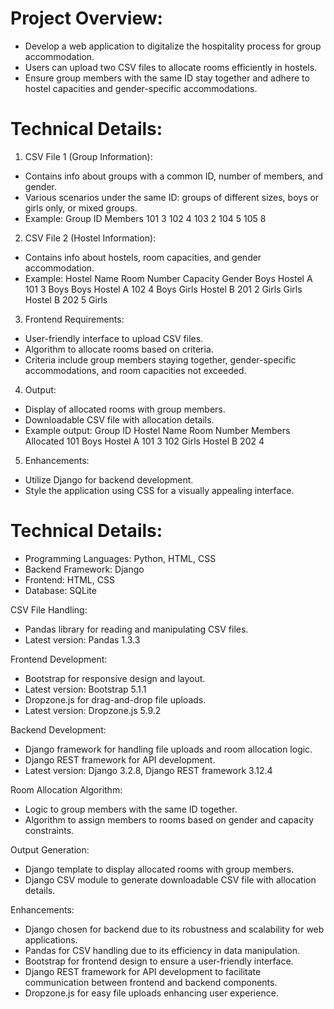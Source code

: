 # Project Overview:
- Develop a web application to digitalize the hospitality process for group accommodation.
- Users can upload two CSV files to allocate rooms efficiently in hostels.
- Ensure group members with the same ID stay together and adhere to hostel capacities and gender-specific accommodations.

# Technical Details:
1. CSV File 1 (Group Information):
- Contains info about groups with a common ID, number of members, and gender.
- Various scenarios under the same ID: groups of different sizes, boys or girls only, or mixed groups.
- Example:
  Group ID   Members
  101           3
  102           4
  103           2
  104           5
  105           8

2. CSV File 2 (Hostel Information):
- Contains info about hostels, room capacities, and gender accommodation.
- Example:
  Hostel Name    Room Number  Capacity  Gender
  Boys Hostel A  101                    3                Boys
  Boys Hostel A  102                    4                Boys
  Girls Hostel B  201                    2                Girls
  Girls Hostel B  202                    5                Girls

3. Frontend Requirements:
- User-friendly interface to upload CSV files.
- Algorithm to allocate rooms based on criteria.
- Criteria include group members staying together, gender-specific accommodations, and room capacities not exceeded.

4. Output:
- Display of allocated rooms with group members.
- Downloadable CSV file with allocation details.
- Example output:
  Group ID  Hostel Name    Room Number   Members Allocated
  101           Boys Hostel A   101                     3
  102           Girls Hostel B   202                     4

5. Enhancements:
- Utilize Django for backend development.
- Style the application using CSS for a visually appealing interface.

# Technical Details:
- Programming Languages: Python, HTML, CSS
- Backend Framework: Django
- Frontend: HTML, CSS
- Database: SQLite

CSV File Handling:
- Pandas library for reading and manipulating CSV files.
- Latest version: Pandas 1.3.3

Frontend Development:
- Bootstrap for responsive design and layout.
- Latest version: Bootstrap 5.1.1
- Dropzone.js for drag-and-drop file uploads.
- Latest version: Dropzone.js 5.9.2

Backend Development:
- Django framework for handling file uploads and room allocation logic.
- Django REST framework for API development.
- Latest version: Django 3.2.8, Django REST framework 3.12.4

Room Allocation Algorithm:
- Logic to group members with the same ID together.
- Algorithm to assign members to rooms based on gender and capacity constraints.

Output Generation:
- Django template to display allocated rooms with group members.
- Django CSV module to generate downloadable CSV file with allocation details.

Enhancements:
- Django chosen for backend due to its robustness and scalability for web applications.
- Pandas for CSV handling due to its efficiency in data manipulation.
- Bootstrap for frontend design to ensure a user-friendly interface.
- Django REST framework for API development to facilitate communication between frontend and backend components.
- Dropzone.js for easy file uploads enhancing user experience.